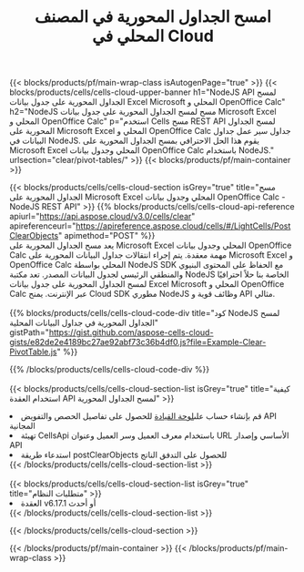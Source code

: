 ﻿---
title:  امسح الجداول المحورية في المصنف المحلي في Cloud
description: Cloud APIs & SDKs لمسح الجداول المحورية على Microsoft Excel & OpenOffice Calc. امسح الجداول المحورية في جداول البيانات المحلية بواسطة Cells Cloud API. تدعم SDK أنواع لغات التطوير. وهي تشمل Android و C# و Go و Java و NodeJS و Perl و PHP و Python و Ruby و swift.
url: /ar/nodejs/clear/pivot-tables/
---
{{< blocks/products/pf/main-wrap-class isAutogenPage="true" >}}
{{< blocks/products/cells/cells-cloud-upper-banner h1="NodeJS API لمسح الجداول المحورية على جدول بيانات Excel Microsoft المحلي و OpenOffice Calc" h2="NodeJS مسح لمسح الجداول المحورية على جدول بيانات Microsoft Excel المحلي و OpenOffice Calc" p="استخدم Cells مسح REST API لمسح الجداول المحورية على Microsoft Excel المحلي و OpenOffice Calc جداول سير عمل جداول البيانات في NodeJS. يقوم هذا الحل الاحترافي بمسح الجداول المحورية على Microsoft Excel المحلي وجدول بيانات OpenOffice Calc باستخدام NodeJS." urlsection="clear/pivot-tables/" >}}
{{< blocks/products/pf/main-container >}}

{{< blocks/products/cells/cells-cloud-section isGrey="true" title="مسح الجداول المحورية على Microsoft Excel المحلي وجدول بيانات OpenOffice Calc - NodeJS REST API" >}}
{{% blocks/products/cells/cells-cloud-api-reference apiurl="https://api.aspose.cloud/v3.0/cells/clear" apireferenceurl="https://apireference.aspose.cloud/cells/#/LightCells/PostClearObjects" apimethod="POST" %}}
<br/>
يعد مسح الجداول المحورية على Microsoft Excel المحلي وجدول بيانات OpenOffice Calc مهمة معقدة. يتم إجراء انتقالات جداول البيانات المحورية على Microsoft Excel و OpenOffice Calc المحلي بواسطة NodeJS SDK مع الحفاظ على المحتوى البنيوي والمنطقي الرئيسي لجدول البيانات المصدر. تعد مكتبة NodeJS الخاصة بنا حلاً احترافيًا لمسح الجداول المحورية على جدول بيانات Excel Microsoft المحلي و OpenOffice Calc عبر الإنترنت. يمنح Cloud SDK مطوري NodeJS وظائف قوية و API مثالي.
<br/>
<br/>
{{% blocks/products/cells/cells-cloud-code-div title="كود NodeJS لمسح الجداول المحورية في جداول البيانات المحلية" gistPath="https://gist.github.com/aspose-cells-cloud-gists/e82de2e4189bc27ae92abf73c36b4df0.js?file=Example-Clear-PivotTable.js" %}}
  
{{% /blocks/products/cells/cells-cloud-code-div %}}
<br/>
<br/>
{{< blocks/products/cells/cells-cloud-section-list isGrey="true" title="كيفية استخدام العقدة API لمسح الجداول المحورية" >}}
<li> قم بإنشاء حساب على<a href="https://dashboard.aspose.cloud/">لوحة القيادة</a> للحصول على تفاصيل الحصص والتفويض API المجانية</li>
<li>تهيئة CellsApi باستخدام معرف العميل وسر العميل وعنوان URL الأساسي وإصدار API</li>
<li>استدعاء طريقة postClearObjects للحصول على التدفق الناتج</li>
{{< /blocks/products/cells/cells-cloud-section-list >}}
<br/>
<br/>
{{< blocks/products/cells/cells-cloud-section-list isGrey="true" title="متطلبات النظام" >}}
<li>العقدة v6.17.1 أو أحدث</li>
{{< /blocks/products/cells/cells-cloud-section-list >}}

{{< /blocks/products/cells/cells-cloud-section >}}

{{< /blocks/products/pf/main-container >}}
{{< /blocks/products/pf/main-wrap-class >}}
